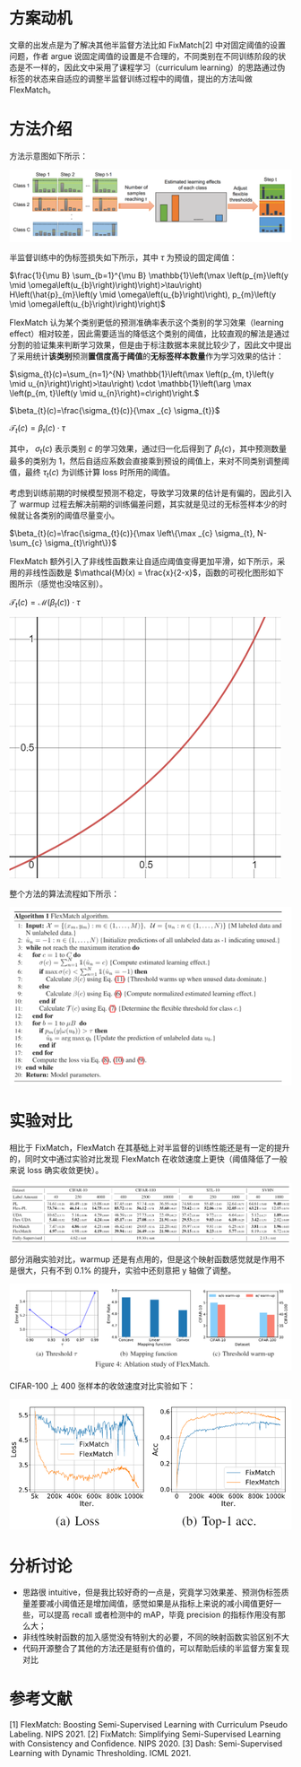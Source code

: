 # 方案动机

文章的出发点是为了解决其他半监督方法比如 FixMatch[2] 中对固定阈值的设置问题，作者 argue 说固定阈值的设置是不合理的，不同类别在不同训练阶段的状态是不一样的，因此文中采用了课程学习（curriculum learning）的思路通过伪标签的状态来自适应的调整半监督训练过程中的阈值，提出的方法叫做 FlexMatch。

# 方法介绍

方法示意图如下所示：

![CPL 示意图](../img/flexmatch_cpl.png)

半监督训练中的伪标签损失如下所示，其中 $\tau$ 为预设的固定阈值：

$\frac{1}{\mu B} \sum_{b=1}^{\mu B} \mathbb{1}\left(\max \left(p_{m}\left(y \mid \omega\left(u_{b}\right)\right)\right)>\tau\right) H\left(\hat{p}_{m}\left(y \mid \omega\left(u_{b}\right)\right), p_{m}\left(y \mid \omega\left(u_{b}\right)\right)\right)$

FlexMatch 认为某个类别更低的预测准确率表示这个类别的学习效果（learning effect）相对较差，因此需要适当的降低这个类别的阈值，比较直观的解法是通过分割的验证集来判断学习效果，但是由于标注数据本来就比较少了，因此文中提出了采用统计**该类别**预测**置信度高于阈值**的**无标签样本数量**作为学习效果的估计：

$\sigma_{t}(c)=\sum_{n=1}^{N} \mathbb{1}\left(\max \left(p_{m, t}\left(y \mid u_{n}\right)\right)>\tau\right) \cdot \mathbb{1}\left(\arg \max \left(p_{m, t}\left(y \mid u_{n}\right)=c\right)\right.$

$\beta_{t}(c)=\frac{\sigma_{t}(c)}{\max _{c} \sigma_{t}}$

$\mathcal{T}_{t}(c)=\beta_{t}(c) \cdot \tau$

其中， $\sigma_t (c)$ 表示类别 $c$ 的学习效果，通过归一化后得到了 $\beta_t(c)$，其中预测数量最多的类别为 1，然后自适应系数会直接乘到预设的阈值上，来对不同类别调整阈值，最终 $\tau_t(c)$ 为训练计算 loss 时所用的阈值。

考虑到训练前期的时候模型预测不稳定，导致学习效果的估计是有偏的，因此引入了 warmup 过程去解决前期的训练偏差问题，其实就是见过的无标签样本少的时候就让各类别的阈值尽量变小。

$\beta_{t}(c)=\frac{\sigma_{t}(c)}{\max \left\{\max _{c} \sigma_{t}, N-\sum_{c} \sigma_{t}\right\}}$

FlexMatch 额外引入了非线性函数来让自适应阈值变得更加平滑，如下所示，采用的非线性函数是 $\mathcal{M}(x) = \frac{x}{2-x}$，函数的可视化图形如下图所示（感觉也没啥区别）。

$\mathcal{T}_{t}(c)=\mathcal{M}\left(\beta_{t}(c)\right) \cdot \tau$

![非线性映射函数](../img/flexmatch_map_func.png)

整个方法的算法流程如下所示：

![FlexMatch 伪代码](../img/flexmatch_alg.png)

# 实验对比

相比于 FixMatch，FlexMatch 在其基础上对半监督的训练性能还是有一定的提升的，同时文中通过实验对比发现 FlexMatch 在收敛速度上更快（阈值降低了一般来说 loss 确实收敛更快）。

![分类实验对比](../img/flexmatch_exp1.png)

部分消融实验对比，warmup 还是有点用的，但是这个映射函数感觉就是作用不是很大，只有不到 0.1% 的提升，实验中还刻意把 y 轴做了调整。

![消融实验对比](../img/flexmatch_exp2.png)

CIFAR-100 上 400 张样本的收敛速度对比实验如下：

![收敛速度对比实验](../img/flexmatch_exp3.png)

# 分析讨论

* 思路很 intuitive，但是我比较好奇的一点是，究竟学习效果差、预测伪标签质量差要减小阈值还是增加阈值，感觉如果是从指标上来说的减小阈值更好一些，可以提高 recall 或者检测中的 mAP，毕竟 precision 的指标作用没有那么大；
* 非线性映射函数的加入感觉没有特别大的必要，不同的映射函数实验区别不大
* 代码开源整合了其他的方法还是挺有价值的，可以帮助后续的半监督方案复现对比

# 参考文献

[1] FlexMatch: Boosting Semi-Supervised Learning with Curriculum Pseudo Labeling. NIPS 2021.
[2] FixMatch: Simplifying Semi-Supervised Learning with Consistency and Confidence. NIPS 2020.
[3] Dash: Semi-Supervised Learning with Dynamic Thresholding. ICML 2021.